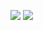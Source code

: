 ![](https://files.gamebanana.com/bitpit/cuba-pfp.gif)
![](https://files.gamebanana.com/bitpit/ccuba-sub.gif)
